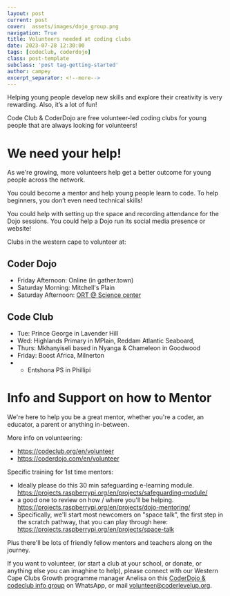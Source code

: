 ```yaml
---
layout: post
current: post
cover:  assets/images/dojo_group.png
navigation: True
title: Volunteers needed at coding clubs
date: 2023-07-28 12:30:00
tags: [codeclub, coderdojo]
class: post-template
subclass: 'post tag-getting-started'
author: campey
excerpt_separator: <!--more-->
---
```


Helping young people develop new skills and explore their creativity is very
rewarding. Also, it’s a lot of fun!

Code Club & CoderDojo are free volunteer-led coding clubs for young people that are always looking for volunteers!

# We need your help!

As we're growing, more volunteers help get a better outcome for young people across the network.

You could become a mentor and help young people learn to code. To help beginners, you don’t even need technical skills! 

You could help with setting up the space and recording attendance for the
Dojo sessions. You could help a Dojo run its social media presence or website!

Clubs in the western cape to volunteer at:

## Coder Dojo
 * Friday Afternoon: Online (in gather.town)
 * Saturday Morning: Mitchell's Plain 
 * Saturday Afternoon: [ORT @ Science center](https://zen.coderdojo.com/dojos/za/western-cape/cape-town-western-cape/observatory-cape-town-ortsa-cape-science-centre)

## Code Club
 * Tue: Prince George in Lavender Hill
 * Wed: Highlands Primary in MPlain, Reddam Atlantic Seaboard, 
 * Thurs: Mkhanyiseli based in Nyanga & Chameleon in Goodwood
 * Friday: Boost Africa, Milnerton
 * + Entshona PS in Phillipi


# Info and Support on how to Mentor
We're here to help you be a great mentor, whether you're a coder, an educator, a parent or anything in-between.

More info on volunteering:
 * <https://codeclub.org/en/volunteer>
 * <https://coderdojo.com/en/volunteer>

Specific training for 1st time mentors:
 * Ideally please do this 30 min safeguarding e-learning module. <https://projects.raspberrypi.org/en/projects/safeguarding-module/>
 * a good one to review on how / where you'll be helping. <https://projects.raspberrypi.org/en/projects/dojo-mentoring/>
 * Specifically, we'll start most newcomers on "space talk", the first step in the scratch pathway, that you can play through here: <https://projects.raspberrypi.org/en/projects/space-talk>

Plus there'll be lots of friendly fellow mentors and teachers along on the journey.

<!--more-->

If you want to volunteer, (or start a club at your school, or donate, or anything else you can imaghine to help), please connect with our Western Cape Clubs Growth programme manager Anelisa on this [CoderDojo & codeclub info group](https://chat.whatsapp.com/CyJGjMcAXpG4dpIJuxOZnU) on WhatsApp, or mail <volunteer@coderlevelup.org>.
